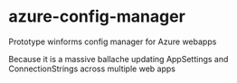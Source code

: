 # azure-config-manager
Prototype winforms config manager for Azure webapps

Because it is a massive ballache updating AppSettings and ConnectionStrings across multiple web apps
